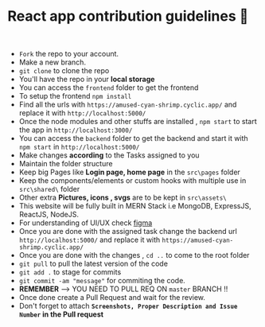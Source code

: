 # React app contribution guidelines 🚀

<br/>

- `Fork` the repo to your account.
- Make a new branch.
- `git clone` to clone the repo
- You'll have the repo in your **local storage**
- You can access the `frontend` folder to get the frontend
- To setup the frontend `npm install`
- Find all the urls with `https://amused-cyan-shrimp.cyclic.app/` and replace it with `http://localhost:5000/`
- Once the node modules and other stuffs are installed , `npm start` to start the app in `http://localhost:3000/`
- You can access the `backend` folder to get the backend and start it with `npm start` in `http://localhost:5000/`
- Make changes **according** to the Tasks assigned to you
- Maintain the folder structure
- Keep big Pages like **Login page, home page** in the `src\pages` folder
- Keep the components/elements or custom hooks with multiple use in `src\shared\` folder
- Other extra **Pictures, icons , svgs** are to be kept in `src\assets\` 
- This website will be fully built in MERN Stack i.e MongoDB, ExpressJS, ReactJS, NodeJS.
- For understanding of UI/UX check [figma](https://www.figma.com/file/SnJ2Rzpy1KtgZfqePy3aka/lnfp?node-id=0%3A1&t=wI1uSeu3Z4SCGCJA-1)
- Once you are done with the assigned task change the backend url `http://localhost:5000/` and replace it with `https://amused-cyan-shrimp.cyclic.app/`
- Once you are done with the changes , `cd ..` to come to the root folder
- `git pull` to pull the latest version of the code
- `git add .` to stage for commits
- `git commit -am "message"` for commiting the code.
- **REMEMBER** --> YOU NEED TO PULL REQ ON `master` BRANCH !!
- Once done create a Pull Request and wait for the review.
- Don't forget to attach **`Screenshots, Proper Description and Issue Number` in the Pull request**

<br/>

